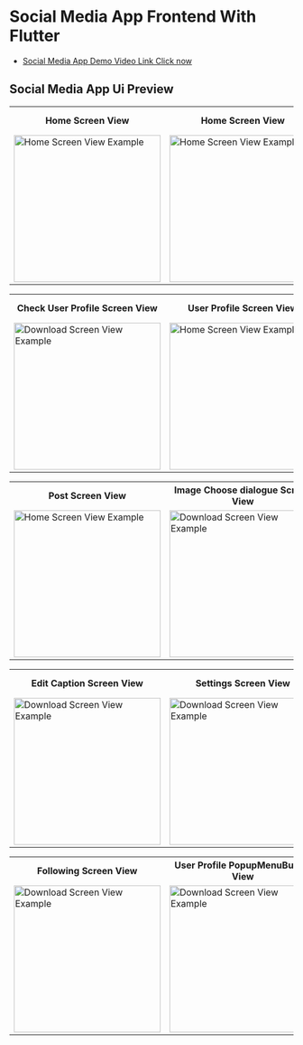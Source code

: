 # Social Media App Frontend With Flutter

- [Social Media App Demo Video Link Click now](https://www.youtube.com/watch?v=tQK6sdG-hJA&list=WL&index=3&ab_channel=Oscar)

## Social Media App Ui Preview

<table>
  
  
<tr>                    
   <th> Home Screen View</th>
   <th> Home Screen View</th>
   <th> Comment Screen View</th>
  <th> Comment Edit & Delete Screen View</th>
</tr>  
  
  
  
<tr>

<td>
  <img src="https://github.com/mdsomad/Social_Media_App_Frontend_in_Flutter/assets/103892160/f75dc2e7-30fa-4a05-890b-98fe83c3a997" alt="Home Screen View Example" width="260"/>
</td>

<td>
  <img src="https://github.com/mdsomad/Social_Media_App_Frontend_in_Flutter/assets/103892160/26729c27-4281-4e3b-b702-69a3b47f356d" alt="Home Screen View Example" width="260"/>
</td>


<td>
  <img src="https://github.com/mdsomad/Social_Media_App_Frontend_in_Flutter/assets/103892160/447053d7-d520-4479-b64c-27284b42863e" alt="Home Screen View Example" width="260"/>
</td>

<td>
  <img src="https://github.com/mdsomad/Social_Media_App_Frontend_in_Flutter/assets/103892160/fcaceafc-3d64-45d5-83d7-71c0dc67fa1c" alt="Home Screen View Example" width="260"/>
</td>
 
  
</tr>

</table>









<table>
  
  
<tr>                    
   <th> Check User Profile Screen View</th>
   <th> User Profile Screen View</th>
   <th> LoggedIn User Profile Screen View</th>
   <th> Update Profile Image BottomSheet View</th>
</tr>  
  
  
  
<tr>




<td>
 <img src="https://github.com/mdsomad/Social_Media_App_Frontend_in_Flutter/assets/103892160/e1673f94-04ec-4392-b00a-9a30af82b150" alt="Download Screen View Example" width="260"/>
</td>

<td>
  <img src="https://github.com/mdsomad/Social_Media_App_Frontend_in_Flutter/assets/103892160/0d28f796-1aa2-4cb3-9dd4-34f6bb9fbc7d" alt="Home Screen View Example" width="260"/>
</td>

<td>
 <img src="https://github.com/mdsomad/Social_Media_App_Frontend_in_Flutter/assets/103892160/7049565e-e4d9-4b75-b933-0ddf469be745" alt="Download Screen View Example" width="260"/>
</td>

<td>
  <img src="https://github.com/mdsomad/Social_Media_App_Frontend_in_Flutter/assets/103892160/89476ef0-acd6-4666-a156-d24207dda0c8" alt="Home Screen View Example" width="260"/>
</td>
 



 
  
</tr>

</table>







<table>
  
  
<tr>                    
   <th> Post Screen View</th>
   <th>Image Choose dialogue Screen View</th>
   <th> Add Caption Screen View</th>
   <th> Edit Caption & Delete Post BottomSheet View</th>
</tr>  
  
<tr>


<td>
  <img src="https://github.com/mdsomad/Social_Media_App_Frontend_in_Flutter/assets/103892160/56fc5efc-3fec-4866-99a8-0ed8fa3ed1b5" alt="Home Screen View Example" width="260"/>
</td>

<td>
 <img src="https://github.com/mdsomad/Social_Media_App_Frontend_in_Flutter/assets/103892160/47239351-2fc2-4ba7-882b-da7bf2053184" alt="Download Screen View Example" width="260"/>
</td>

<td>
 <img src="https://github.com/mdsomad/Social_Media_App_Frontend_in_Flutter/assets/103892160/45e350e6-2d78-4ad8-96c1-b5870239f03c" alt="Download Screen View Example" width="260"/>
</td>
<td>
 <img src="https://github.com/mdsomad/Social_Media_App_Frontend_in_Flutter/assets/103892160/e58688f5-6d0c-4901-997b-92e49be47f24" alt="Download Screen View Example" width="260"/>
</td>




  
</tr>

</table>






<table>
  
  
<tr>                    
   <th> Edit Caption Screen View</th>
   <th> Settings Screen View</th>
   <th> Change Password Screen View</th>
   <th>Profile Details Update Screen View</th>
</tr>  
  
  
  
<tr>

<td>
 <img src="https://github.com/mdsomad/Social_Media_App_Frontend_in_Flutter/assets/103892160/18781a63-f4bd-4719-b9b5-b19ee8ebff86" alt="Download Screen View Example" width="260"/>
</td>

<td>
 <img src="https://github.com/mdsomad/Social_Media_App_Frontend_in_Flutter/assets/103892160/052e9975-7e1b-42d2-8b4e-860156345e29" alt="Download Screen View Example" width="260"/>
</td>

<td>
 <img src="https://github.com/mdsomad/Social_Media_App_Frontend_in_Flutter/assets/103892160/54409e04-910e-42f3-80f4-6b9c39c6bb2a" alt="Download Screen View Example" width="260"/>
</td>

<td>
  <img src="https://github.com/mdsomad/Social_Media_App_Frontend_in_Flutter/assets/103892160/391e3e79-6e44-49a9-b727-e33292924c62" alt="Home Screen View Example" width="260"/>
</td>


  
</tr>

</table>





<table>
  
  
<tr>                    
   
   <th> Following Screen View</th>
   <th> User Profile PopupMenuButton View</th>
   <th> Search User Screen View</th>
</tr>  
  
  
  
<tr>

<td>
 <img src="https://github.com/mdsomad/Social_Media_App_Frontend_in_Flutter/assets/103892160/4313f840-53b6-4821-a59f-2a6c1ec700bf" alt="Download Screen View Example" width="260"/>
</td>

<td>
 <img src="https://github.com/mdsomad/Social_Media_App_Frontend_in_Flutter/assets/103892160/495d51de-2c7c-45b2-bd9f-01ccf886a12a" alt="Download Screen View Example" width="260"/>
</td>

<td>
 <img src="https://github.com/mdsomad/Social_Media_App_Frontend_in_Flutter/assets/103892160/e90d0c72-c135-475e-b3ea-c80448ea211b" alt="Download Screen View Example" width="260"/>
</td>


  
</tr>

</table>


